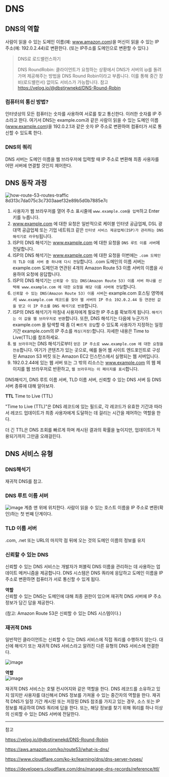 # DNS

## DNS의 역할
사람이 읽을 수 있는 도메인 이름(예: www.amazon.com)을 머신이 읽을 수 있는 IP 주소(예: 192.0.2.44)로 변환한다.
(또는 IP주소를 도메인으로 변환할 수 있다.) 

> DNS로 로드밸런스하기
>
> DNS RoundRobin: 클라이언트가 요청하는 상황에서 DNS가 서버의 ip를 돌려가며 제공해주는 방법을 DNS Round Robin이라고 부릅니다. 이를 통해 중간 장비(로드밸런서) 없이도 서비스가 가능합니다.
> 참고 https://velog.io/@dbstjrwnekd/DNS-Round-Robin


### 컴퓨터의 통신 방법?
인터넷상의 모든 컴퓨터는 숫자를 사용하여 서로를 찾고 통신한다. 이러한 숫자를 IP 주소라고 한다. 
여기서 DNS는 example.com과 같은 사람이 읽을 수 있는 도메인 이름(www.example.com)을 
192.0.2.1과 같은 숫자 IP 주소로 변환하여 컴퓨터가 서로 통신할 수 있도록 한다.

### DNS의 쿼리
DNS 서버는 도메인 이름을 웹 브라우저에 입력할 때 IP 주소로 변환해 최종 사용자를 어떤 서버에 연결할 것인지 제어한다.

## DNS 동작 과정
![how-route-53-routes-traffic 8d313c7da075c3c7303aaef32e89b5d0b7885e7c](https://github.com/STUDY-0x0E/CS-STUDY/assets/123740296/9a857e30-ba52-4f3c-81a1-9616c038b597)

1. 사용자가 웹 브라우저를 열어 주소 표시줄에 `www.example.com을 입력`하고 Enter 키를 누릅니다.
2. www.example.com 에 대한 요청은 일반적으로 케이블 인터넷 공급업체, DSL 광대역 공급업체 또는 기업 네트워크 같은 `인터넷 서비스 제공업체(ISP)가 관리하는 DNS 해석기로 라우팅`됩니다.
3. ISP의 DNS 해석기는 www.example.com 에 대한 요청을 `DNS 루트 이름 서버`에 전달합니다.
4. ISP의 DNS 해석기는 www.example.com 에 대한 요청을 이번에는 `.com 도메인의 TLD 이름 서버 중 하나에 다시 전달`합니다. .com 도메인의 이름 서버는 example.com 도메인과 연관된 4개의 Amazon Route 53 이름 서버의 이름을 사용하여 요청에 응답합니다.
5. ISP의 DNS 해석기는 `신뢰할 수 있는 DNS(Amazon Route 53) 이름 서버 하나를 선택해 www.example.com 에 대한 요청을 해당 이름 서버에 전달`합니다.
6. `신뢰할 수 있는 DNS(Amazon Route 53) 이름 서버`는 example.com 호스팅 영역에서` www.example.com 레코드를 찾아 웹 서버의 IP 주소 192.0.2.44 등 연관된 값을 받고 이 IP 주소를 DNS 해석기로 반환`합니다.
7. ISP의 DNS 해석기가 마침내 사용자에게 필요한 IP 주소를 확보하게 됩니다. `해석기는 이 값을 웹 브라우저로 반환`합니다. 또한, DNS 해석기는 다음에 누군가가 example.com 을 탐색할 때 좀 더 `빠르게 응답`할 수 있도록 사용자가 지정하는 일정 기간 example.com의 IP 주소를 `캐싱(저장)`합니다. 자세한 내용은 Time to Live(TTL)를 참조하세요.
8. `웹 브라우저`는 DNS 해석기로부터 `얻은 IP 주소로 www.example.com 에 대한 요청을 전송`합니다. 여기가 콘텐츠가 있는 곳으로, 예를 들어 웹 사이트 엔드포인트로 구성된 Amazon S3 버킷 또는 Amazon EC2 인스턴스에서 실행되는 웹 서버입니다.
9. 192.0.2.44에 있는 웹 서버 또는 그 밖의 리소스는 www.example.com 의 웹 페이지를 웹 브라우저로 반환하고, `웹 브라우저는 이 페이지를 표시`합니다.

DNS해석기, DNS 루트 이름 서버, TLD 이름 서버, 신뢰할 수 있는 DNS 서버 등 DNS 서버 종류에 대해 알아보자.

**TTL**
Time to Live (TTL)

"Time to Live (TTL)"은 DNS 레코드에 있는 필드로, 각 레코드가 유효한 기간과 따라서 레코드 업데이트가 최종 사용자에게 도달하는 데 걸리는 시간을 제어하는 역할을 한다.

더 긴 TTL은 DNS 조회를 빠르게 하며 캐시된 결과의 확률을 높이지만, 업데이트가 적용되기까지 그만큼 오래걸린다.

## DNS 서비스 유형

### DNS해석기
재귀적 DNS를 참고.

### DNS 루트 이름 서버
![image](https://github.com/STUDY-0x0E/CS-STUDY/assets/123740296/e6aea34c-ce56-43ed-af09-e2453901b8d1)
계층 맨 위에 위치한다. 
사람이 읽을 수 있는 호스트 이름을 IP 주소로 변환(확인)하는 첫 번째 단계이다.

### TLD 이름 서버
.com, .net 또는 URL의 마지막 점 뒤에 오는 것의 도메인 이름의 정보를 유지

### 신뢰할 수 있는 DNS
신뢰할 수 있는 DNS 서비스는 개발자가 퍼블릭 DNS 이름을 관리하는 데 사용하는 업데이트 메커니즘을 제공합니다.
DNS 시스템은 DNS 쿼리에 응답하고 도메인 이름을 IP 주소로 변환하면 컴퓨터가 서로 통신할 수 있게 됩다. 

**역할** 
<br/>
신뢰할 수 있는 DNS는 도메인에 대해 최종 권한이 있으며 재귀적 DNS 서버에 IP 주소 정보가 담긴 답을 제공한다. 

(참고: Amazon Route 53은 신뢰할 수 있는 DNS 시스템이다.)

### 재귀적 DNS
일반적인 클라이언트는 신뢰할 수 있는 DNS 서비스에 직접 쿼리를 수행하지 않는다. 
대신에 해석기 또는 재귀적 DNS 서비스라고 알려진 다른 유형의 DNS 서비스에 연결한다. 

![image](https://github.com/STUDY-0x0E/CS-STUDY/assets/123740296/2eec3ae9-9dc1-4ee4-9c0c-086b41093258)


**역할**
<br/>
![image](https://github.com/STUDY-0x0E/CS-STUDY/assets/123740296/3788d087-5ba3-4841-ab0f-8d0dd92b543e)

재귀적 DNS 서비스는 호텔 컨시어지와 같은 역할을 한다. 
DNS 레코드를 소유하고 있지 않지만 사용자를 대신해서 DNS 정보를 가져올 수 있는 중간자의 역할을 한다. 
재귀적 DNS가 일정 기간 캐시된 또는 저장된 DNS 참조를 가지고 있는 경우, 소스 또는 IP 정보를 제공하여 DNS 쿼리에 답을 한다. 
또는, 해당 정보를 찾기 위해 쿼리를 하나 이상의 신뢰할 수 있는 DNS 서버에 전달한다.


---
참고

https://velog.io/@dbstjrwnekd/DNS-Round-Robin

https://aws.amazon.com/ko/route53/what-is-dns/

https://www.cloudflare.com/ko-kr/learning/dns/dns-server-types/

https://developers.cloudflare.com/dns/manage-dns-records/reference/ttl/
